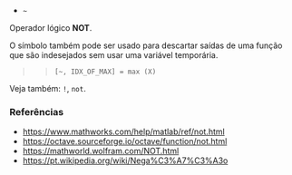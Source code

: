* `~`

Operador lógico **NOT**.

O símbolo também pode ser usado para descartar saídas de uma função que
são indesejados sem usar uma variável temporária.

>> `[~, IDX_OF_MAX] = max (X)`

Veja também: `!`, `not`.

### Referências

* https://www.mathworks.com/help/matlab/ref/not.html
* https://octave.sourceforge.io/octave/function/not.html
* https://mathworld.wolfram.com/NOT.html
* https://pt.wikipedia.org/wiki/Nega%C3%A7%C3%A3o
